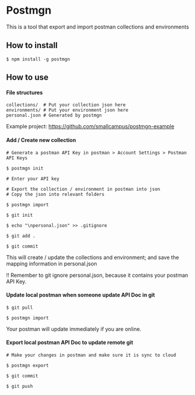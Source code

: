 # Postmgn

This is a tool that export and import postman collections and environments

## How to install
```
$ npm install -g postmgn
```

## How to use

#### File structures
```
collections/  # Put your collection json here
environments/ # Put your environment json here
personal.json # Generated by postmgn
```

Example project: https://github.com/smallcampus/postmgn-example

#### Add / Create new collection
```
# Generate a postman API Key in postman > Account Settings > Postman API Keys

$ postmgn init

# Enter your API key

# Export the collection / environment in postman into json
# Copy the json into relevant folders

$ postmgn import

$ git init

$ echo "\npersonal.json" >> .gitignore

$ git add .

$ git commit
```

This will create / update the collections and environment; and save the mapping information in personal.json

!! Remember to git ignore personal.json, because it contains your postman API Key.

#### Update local postman when someone update API Doc in git
```
$ git pull

$ postmgn import
```

Your postman will update immediately if you are online.

#### Export local postman API Doc to update remote git
```
# Make your changes in postman and make sure it is sync to cloud

$ postmgn export

$ git commit

$ git push
```